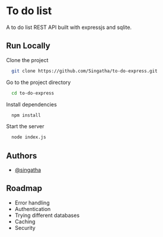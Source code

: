 # To do list

A to do list REST API built with expressjs and sqlite.


## Run Locally

Clone the project

```bash
  git clone https://github.com/Singatha/to-do-express.git
```

Go to the project directory

```bash
  cd to-do-express
```

Install dependencies

```bash
  npm install
```

Start the server

```bash
  node index.js
```


## Authors

- [@singatha](https://www.github.com/singatha)


## Roadmap

- Error handling
- Authentication
- Trying different databases
- Caching
- Security
